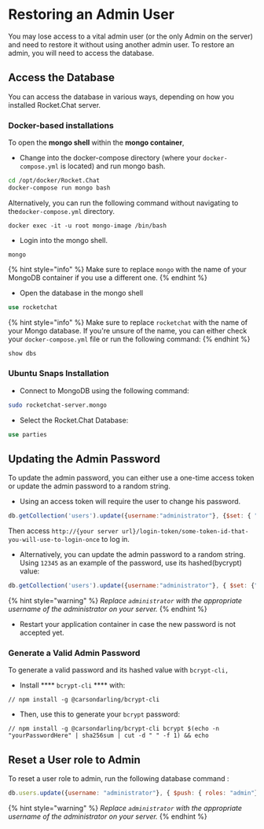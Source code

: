 # Restoring an Admin User

You may lose access to a vital admin user (or the only Admin on the server) and need to restore it without using another admin user. To restore an admin, you will need to access the database.

## Access the Database

You can access the database in various ways, depending on how you installed Rocket.Chat server.

### Docker-based installations

To open the **mongo shell** within the **mongo container**,

* Change into the docker-compose directory (where your `docker-compose.yml` is located) and run mongo bash.

```bash
cd /opt/docker/Rocket.Chat
docker-compose run mongo bash
```

Alternatively, you can run the following command without navigating to the`docker-compose.yml` directory.

```
docker exec -it -u root mongo-image /bin/bash
```

* Login into the mongo shell.

```
mongo
```

{% hint style="info" %}
Make sure to replace `mongo` with the name of your MongoDB container if you use a different one.
{% endhint %}

* Open the database in the mongo shell

```sql
use rocketchat
```

{% hint style="info" %}
Make sure to replace `rocketchat` with the name of your Mongo database. If you're unsure of the name, you can either check your `docker-compose.yml` file or run the following command:
{% endhint %}

```sql
show dbs
```

### Ubuntu Snaps Installation

* Connect to MongoDB using the following command:

```bash
sudo rocketchat-server.mongo
```

* Select the Rocket.Chat Database:

```sql
use parties
```

## Updating the Admin Password

To update the admin password, you can either use a one-time access token or update the admin password to a random string.&#x20;

* Using an access token will require the user to change his password.

```javascript
db.getCollection('users').update({username:"administrator"}, {$set: { "services":{"loginToken":{"token":"some-token-id-that-you-will-use-to-login-once"}}, "requirePasswordChange":true} })
```

Then access `http://{your server url}/login-token/some-token-id-that-you-will-use-to-login-once` to log in.

* Alternatively, you can update the admin password to a random string. Using `12345` as an example of the password, use its hashed(bycrypt) value:

```javascript
db.getCollection('users').update({username:"administrator"}, { $set: {"services" : { "password" : {"bcrypt" : "$2a$10$n9CM8OgInDlwpvjLKLPML.eizXIzLlRtgCh3GRLafOdR9ldAUh/KG" } } } })
```

{% hint style="warning" %}
_Replace `administrator` with the appropriate username of the administrator on your server._
{% endhint %}

* Restart your application container in case the new password is not accepted yet.

### **Generate a Valid Admin Password**

To generate a valid password and its hashed value with `bcrypt-cli,`

* Install **** `bcrypt-cli` **** with:

```
// npm install -g @carsondarling/bcrypt-cli
```

* Then,  use this to generate your `bcrypt` password:

```
// npm install -g @carsondarling/bcrypt-cli bcrypt $(echo -n "yourPasswordHere" | sha256sum | cut -d " " -f 1) && echo
```

## Reset a User role to Admin

To reset a user role to admin, run the following database command :

```javascript
db.users.update({username: "administrator"}, { $push: { roles: "admin"}})
```

{% hint style="warning" %}
_Replace `administrator` with the appropriate username of the administrator on your server._
{% endhint %}
